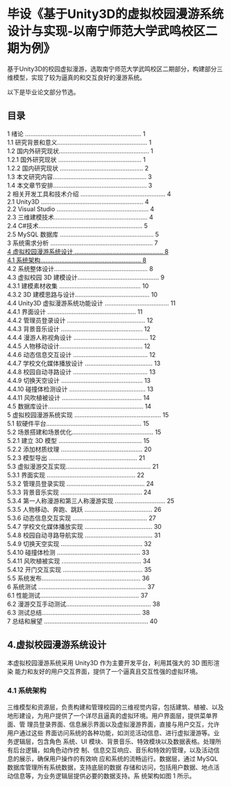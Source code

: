# 毕设《基于Unity3D的虚拟校园漫游系统设计与实现-以南宁师范大学武鸣校区二期为例》
基于Unity3D的校园虚拟漫游，选取南宁师范大学武鸣校区二期部分，构建部分三维模型，实现了较为逼真的和交互良好的漫游系统。

以下是毕业论文部分节选。



## 目录

1 绪论 ................................................................... 1  
1.1 研究背景和意义.................................................... 1  
1.2 国内外研究现状.................................................... 1  
1.2.1 国外研究现状 ................................................ 1  
1.2.2 国内研究现状 ................................................ 2  
1.3 本文研究内容...................................................... 3  
1.4 本文章节安排...................................................... 3  
2 相关开发工具和技术介绍 ................................................. 4  
2.1 Unity3D ........................................................... 4  
2.2 Visual Studio ..................................................... 4  
2.3 三维建模技术...................................................... 4  
2.4 C#技术............................................................ 5  
2.5 MySQL 数据库 ...................................................... 5  
3 系统需求分析 ........................................................... 7  
[4 虚拟校园漫游系统设计 ................................................... 8](#4)  
[4.1 系统架构.......................................................... 8](#4.1)  
4.2 系统整体设计...................................................... 8  
4.3 虚拟校园 3D 建模设计............................................... 9  
4.3.1 建模素材收集 ............................................... 10  
4.3.2 3D 建模思路与设计........................................... 10  
4.4 Unity3D 虚拟漫游系统功能设计 ..................................... 11  
4.4.1 界面设计 ................................................... 11  
4.4.2 管理员登录设计 ............................................. 12  
4.4.3 背景音乐设计 ............................................... 12  
4.4.4 漫游人称视角设计 ........................................... 12  
4.4.5 人物移动设计................................................ 12  
4.4.6 动态信息交互设计 ........................................... 12  
4.4.7 学校文化媒体播放设计 ....................................... 13  
4.4.8 校园自动寻路设计 ........................................... 13  
4.4.9 切换天空设计 ............................................... 13  
4.4.10 碰撞体检测设计 ............................................ 13  
4.4.11 风吹植被设计 .............................................. 14  
4.5 数据库设计....................................................... 14  
5 虚拟校园漫游系统实现 .................................................. 15  
5.1 软硬件平台....................................................... 15  
5.2 场景搭建和场景优化............................................... 15  
5.2.1 建立 3D 模型 ................................................ 15  
5.2.2 添加材质纹理 ............................................... 20  
5.2.3 模型导出 ................................................... 21   
5.3 虚拟漫游交互实现................................................. 21  
5.3.1 界面实现 ................................................... 22  
5.3.2 管理员登录实现 ............................................. 24  
5.3.3 背景音乐实现 ............................................... 24  
5.3.4 第一人称漫游和第三人称漫游实现 ............................. 25  
5.3.5 人物移动、奔跑、跳跃 ....................................... 26  
5.3.6 动态信息交互实现 ........................................... 27  
5.4.7 学校文化媒体播放实现 ....................................... 30  
5.4.8 校园自动寻路导航实现 ....................................... 31  
5.4.9 切换天空实现 ............................................... 32  
5.4.10 碰撞体检测 ................................................ 33  
5.4.11 风吹植被实现 .............................................. 34  
5.4.12 开门交互实现 .............................................. 35  
5.5 系统发布......................................................... 36  
6 系统测试 .............................................................. 37  
6.1 性能测试......................................................... 37  
6.2 漫游交互手动测试................................................. 38  
6.3 测试总结......................................................... 38  
7 总结和展望 ............................................................ 40  
<a id="4"></a> 
## 4.虚拟校园漫游系统设计
  本虚拟校园漫游系统采用 Unity3D 作为主要开发平台，利用其强大的 3D 图形渲染
能力和友好的用户交互界面，提供了一个逼真且交互性强的虚拟环境。
<a  id="4.1"></a>
### 4.1 系统架构
  三维模型和资源层，负责构建和管理校园的三维视觉内容，包括建筑、植被、以及
地形建设，为用户提供了一个详尽且逼真的虚拟环境。用户界面层，提供菜单界面、管
理员登录界面、信息展示界面以及虚拟漫游界面，直接与用户交互，允许用户通过这些
界面访问系统的各种功能，如浏览活动信息、进行虚拟漫游等。业务逻辑层，包含角色
系统、UI 模块、背景音乐、特效模块以及数据表格。处理所有后台逻辑，如角色动作控
制、信息交互响应、音乐和特效的管理，以及活动信息的展示，确保用户操作的有效响
应和系统的流畅运行。数据层，通过 MySQL 数据库管理所有系统数据，支持底层的数据
存储和访问，包括用户数据、地点活动信息等，为业务逻辑层提供必要的数据支持。系
统架构如图 1 所示。


